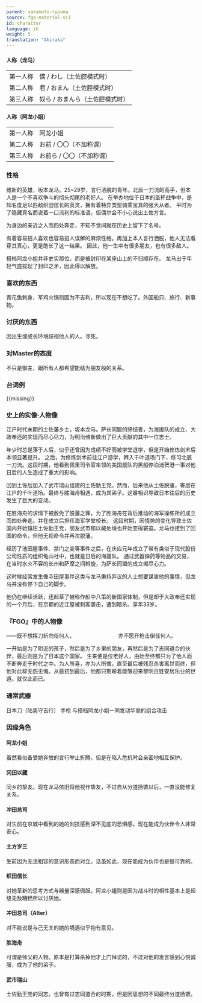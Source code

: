 ```yaml
---
parent: sakamoto-ryouma
source: fgo-material-vii
id: character
language: zh
weight: 5
translation: "Akiraka"
---
```


#### 人称（龙马）

<table>
  <tr><td>第一人称</td><td>僕 / わし（土佐腔模式时）</td></tr>
  <tr><td>第二人称</td><td>君 / おまん（土佐腔模式时）</td></tr>
  <tr><td>第三人称</td><td>奴ら / おまんら（土佐腔模式时）</td></tr>
</table>

#### 人称（阿龙小姐）

<table>
  <tr><td>第一人称</td><td>阿龙小姐</td></tr>
  <tr><td>第二人称</td><td>お前 / 〇〇（不加称谓）</td></tr>
  <tr><td>第三人称</td><td>お前ら / 〇〇（不加称谓）</td></tr>
</table>

### 性格

维新的英雄，坂本龙马。25~29岁，言行洒脱的青年。北辰一刀流的高手，但本人是一个不喜欢争斗的彻头彻尾的老好人。
在举办地位于日本的圣杯战争中，是知名度足以匹敌织田信长的英灵，拥有着特异类型骑乘宝具的强大从者。
平时为了隐藏真名而说着一口流利的标准语，但偶尔会不小心说出土佐方言。

为身边的亲近之人而四处奔走，不知不觉间就在历史上留下了名号。

有着容易招人喜欢也容易招人误解的麻烦性格。再加上本人言行洒脱，他人无法看穿其真心，更是助长了这一结果。
因此，他一生中有很多朋友，也有很多敌人。

搭档阿龙小姐并非史实那位，而是被封印在某座山上的不归顺存在。
龙马出于年轻气盛拔起了封印之矛，因此得以解放。

### 喜欢的东西

青花鱼刺身，军鸡火锅则因为不吉利，所以现在不想吃了。外国船只、旅行、新事物。

### 讨厌的东西

因出生或成长环境歧视他人的人。寻死。

### 对Master的态度

不只是御主，跟所有人都希望能结为朋友般的关系。

### 台词例

{{missing}}

### 史上的实像·人物像

江户时代末期的土佐藩乡士，坂本龙马。萨长同盟的缔结者，为海援队的成立、大政奉还的实现而尽心尽力，为明治维新做出了巨大贡献的其中一位志士。

年少时总是落于人后，似乎还曾因为成绩不好而被学堂退学，但是开始修炼剑术后本领显著提升。
之后，为修炼剑术前往江户游学，拜入千叶道场门下，修习北辰一刀流。这段时期，他看到佩里司令官率领的美国舰队的黑船停泊浦贺港一事对他日后的人生造成了重大的影响。

回到土佐后加入了武市瑞山组建的土佐勤王党。然而，后来他从土佐脱藩，寄居在江户的千叶道场。最终与胜海舟相遇，成为其弟子。这番相识导致日本往后的历史发生了巨大的变动。

在胜海舟的求情下被赦免了脱藩之罪，为了胜海舟在背后推动的海军操练所的成立而四处奔走。并在成立后担任海军学堂校长。
这段时期，因情势的变化导致土佐国内开始镇压土佐勤王党，朋友武市和以藏处境也开始变得窘迫。龙马也接到了回国的命令，但他无视命令并再次脱藩。

经历了池田屋事件、禁门之变等事件之后，在庆应元年成立了带有类似于现代股份公司性质的组织龟山社中，也就是日后的海援队。
通过武器弹药等物品的交易，在当时水火不容的长州和萨摩之间斡旋，为萨长同盟的成立竭尽心力。

这时候经常发生像寺田屋事件这类与龙马秉持异议的人士想要谋害他的事情，但龙马并没有停下自己的脚步。

他仍在继续活跃，还起草了被称作船中八策的新国家体制，但是却于大政奉还实现的一个月后，在京都的近江屋被刺客袭击，遭到暗杀。享年33岁。

### 『FGO』中的人物像

——既不想挥刀斩向任何人，
　　　　　　　　亦不愿开枪击倒任何人。

一开始是为了附近的孩子，然后是为了乡里的朋友，再然后是为了志同道合的伙伴，最后则是为了日本这个国家。
生来便是位老好人，由始至终都只为了他人而不断奔走于时代之中。为人所喜，亦为人所憎，直至最后被残忍杀害离世而终，但他对此却无怨无悔。从最初到最后，他都只期盼着能够迎来黎明百姓安居乐业的世道。就仅此而已。

### 通常武器

日本刀（陆奥守吉行）
手枪
与搭档阿龙小姐一同发动华丽的组合攻击

### 因缘角色

#### 阿龙小姐

虽然看似备受她奔放的言行举止折腾，但是在陷入危机时会亲密地相互保护。

#### 冈田以藏

同乡的挚友。现在龙马依旧将他视作挚友，不过自从分道扬镳以后，一直没能修复关系。

#### 冲田总司

对生前在京城中看到的她的剑技感到深不见底的恐惧感。现在能成为伙伴令人非常安心。

#### 土方岁三

生前因为无法相容的意识形态而对立。话虽如此，现在能成为伙伴也是很可靠的。

#### 织田信长

对她革新的思考方式与器量深感佩服。阿龙小姐则是因为战斗时的相性基本上是超级无敌糟糕所以讨厌她。

#### 冲田总司（Alter）

对不能说是与己无关的她的境遇似乎抱有意见。

#### 胜海舟

可谓是师父的人物。原本是打算杀掉他才上门拜访的，不过对他的发言感到心悦诚服，成为了他的弟子。

#### 武市瑞山

土佐勤王党的同志。也曾有过志同道合的时期，但是因思想的不同最终分道扬镳。
